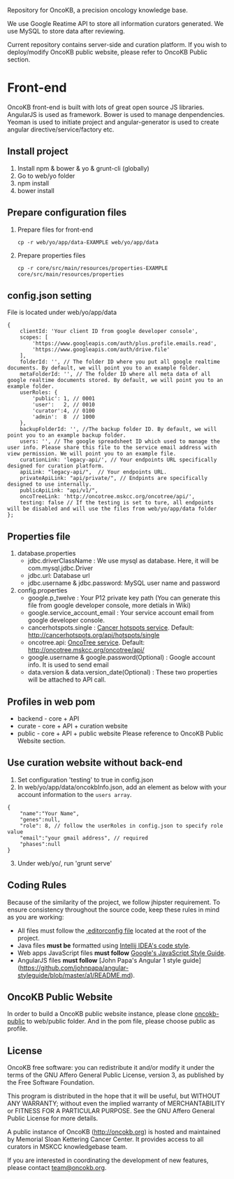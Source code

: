 Repository for OncoKB, a precision oncology knowledge base.

We use Google Reatime API to store all information curators generated.
We use MySQL to store data after reviewing.

Current repository contains server-side and curation platform.
If you wish to deploy/modify OncoKB public website, please refer to OncoKB Public section.

# Front-end
OncoKB front-end is built with lots of great open source JS libraries. AngularJS is used as framework. Bower is used to manage denpendencies. Yeoman is used to initiate project and angular-generator is used to create angular directive/service/factory etc.

## Install project
1. Install npm & bower & yo & grunt-cli (globally)
2. Go to web/yo folder
3. npm install
4. bower install

## Prepare configuration files
1. Prepare files for front-end  
    ```
    cp -r web/yo/app/data-EXAMPLE web/yo/app/data
    ```
2. Prepare properties files  
    ```
    cp -r core/src/main/resources/properties-EXAMPLE core/src/main/resources/properties
    ```

## config.json setting
File is located under web/yo/app/data
```
{
    clientId: 'Your client ID from google developer console',
    scopes: [
        'https://www.googleapis.com/auth/plus.profile.emails.read',
        'https://www.googleapis.com/auth/drive.file'
    ],
    folderId: '', // The folder ID where you put all google realtime documents. By default, we will point you to an example folder.
    metaFolderId: '', // The folder ID where all meta data of all google realtime documents stored. By default, we will point you to an example folder.
    userRoles: {
        'public': 1, // 0001
        'user':   2, // 0010
        'curator':4, // 0100
        'admin':  8  // 1000
    },
    backupFolderId: '', //The backup folder ID. By default, we will point you to an example backup folder.
    users: '', // The google spreadsheet ID which used to manage the user info. Please share this file to the service email address with view permission. We will point you to an example file.
    curationLink: 'legacy-api/', // Your endpoints URL specifically designed for curation platform.
    apiLink: "legacy-api/",  // Your endpoints URL.
    privateApiLink: "api/private/", // Endpints are specifically designed to use internally.
    publicApiLink: "api/v1/",
    oncoTreeLink: 'http://oncotree.mskcc.org/oncotree/api/',
    testing: false // If the testing is set to ture, all endpoints will be disabled and will use the files from web/yo/app/data folder
};
```

## Properties file
1. database.properties
    * jdbc.driverClassName : We use mysql as database. Here, it will be com.mysql.jdbc.Driver
    * jdbc.url: Database url
    * jdbc.username & jdbc.password: MySQL user name and password
2. config.properties
    * google.p_twelve : Your P12 private key path (You can generate this file from google developer console, more detials in Wiki)
    * google.service_account_email : Your service account email from google developer console.
    * cancerhotspots.single : [Cancer hotspots service](http://cancerhotspots.org). Default: http://cancerhotspots.org/api/hotspots/single
    * oncotree.api: [OncoTree service](http://oncotree.mskcc.org/oncotree/). Default: http://oncotree.mskcc.org/oncotree/api/
    * google.username & google.password(Optional) : Google account info. It is used to send email
    * data.version & data.version_date(Optional) : These two properties will be attached to API call.
    
## Profiles in web pom
* backend - core + API
* curate - core + API + curation website
* public - core + API + public website Please reference to OncoKB Public Website section.
    
## Use curation website without back-end
1. Set configuration 'testing' to true in config.json
2. In web/yo/app/data/oncokbInfo.json, add an element as below with your account information to the `users array`. 
```
{
    "name":"Your Name",
    "genes":null, 
    "role": 8, // follow the userRoles in config.json to specify role value
    "email":"your gmail address", // required
    "phases":null
}
```
3. Under web/yo/, run 'grunt serve'

## Coding Rules
Because of the similarity of the project, we follow jhipster requirement.
To ensure consistency throughout the source code, keep these rules in mind as you are working:

* All files must follow the [.editorconfig file](http://editorconfig.org/) located at the root of the project.
* Java files **must be** formatted using [Intellij IDEA's code style](http://confluence.jetbrains.com/display/IntelliJIDEA/Code+Style+and+Formatting).
* Web apps JavaScript files **must follow** [Google's JavaScript Style Guide](https://google-styleguide.googlecode.com/svn/trunk/javascriptguide.xml).
* AngularJS files **must follow** [John Papa's Angular 1 style guide] (https://github.com/johnpapa/angular-styleguide/blob/master/a1/README.md).

## OncoKB Public Website
In order to build a OncoKB public website instance, please clone [oncokb-public](https://github.com/oncokb/oncokb-public) to web/public folder. And in the pom file, please choose public as profile.

License
--------------------

OncoKB free software: you can redistribute it and/or modify it under the terms of the GNU Affero General Public License, version 3, as published by the Free Software Foundation.

This program is distributed in the hope that it will be useful, but WITHOUT ANY WARRANTY; without even the implied warranty of MERCHANTABILITY or FITNESS FOR A PARTICULAR PURPOSE. See the GNU Affero General Public License for more details.

A public instance of OncoKB (http://oncokb.org) is hosted and maintained by Memorial Sloan Kettering Cancer Center. It provides access to all curators in MSKCC knowledgebase team.

If you are interested in coordinating the development of new features, please contact team@oncokb.org.
